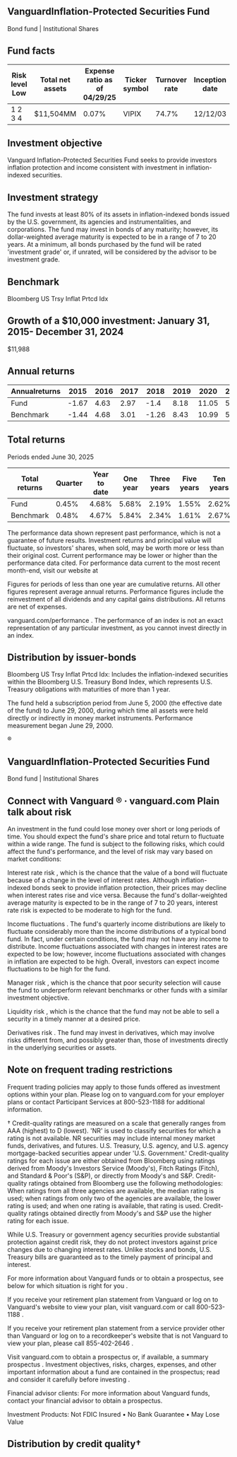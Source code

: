 ## VanguardInflation-Protected Securities Fund

Bond fund | Institutional Shares

## Fund facts

| Risk level Low   | Total net assets   | Expense ratio as of 04/29/25   | Ticker symbol   | Turnover rate   | Inception date   |   Fund number |
|------------------|--------------------|--------------------------------|-----------------|-----------------|------------------|---------------|
| 1 2 3 4          | $11,504MM          | 0.07%                          | VIPIX           | 74.7%           | 12/12/03         |          1190 |

## Investment objective

Vanguard Inflation-Protected Securities Fund seeks to provide investors inflation protection and income consistent with investment in inflation-indexed securities.

## Investment strategy

The fund invests at least 80% of its assets in inflation-indexed bonds issued by the U.S. government, its agencies and instrumentalities, and corporations. The fund may invest in bonds of any maturity; however, its dollar-weighted average maturity is expected to be in a range of 7 to 20 years. At a minimum, all bonds purchased by the fund will be rated 'investment grade' or, if unrated, will be considered by the advisor to be investment grade.

## Benchmark

Bloomberg US Trsy Inflat Prtcd Idx

## Growth of a $10,000 investment:  January 31, 2015-  December 31, 2024

$11,988

<!-- image -->

## Annual returns

<!-- image -->

| Annualreturns   |   2015 |   2016 |   2017 |   2018 |   2019 |   2020 |   2021 |   2022 |   2023 |   2024 |
|-----------------|--------|--------|--------|--------|--------|--------|--------|--------|--------|--------|
| Fund            |  -1.67 |   4.63 |   2.97 |  -1.4  |   8.18 |  11.05 |   5.72 | -11.9  |   3.85 |   1.86 |
| Benchmark       |  -1.44 |   4.68 |   3.01 |  -1.26 |   8.43 |  10.99 |   5.96 | -11.85 |   3.9  |   1.84 |

## Total returns

Periods ended June 30, 2025

| Total returns   | Quarter   | Year to date   | One year   | Three years   | Five years   | Ten years   |
|-----------------|-----------|----------------|------------|---------------|--------------|-------------|
| Fund            | 0.45%     | 4.68%          | 5.68%      | 2.19%         | 1.55%        | 2.62%       |
| Benchmark       | 0.48%     | 4.67%          | 5.84%      | 2.34%         | 1.61%        | 2.67%       |

The performance data shown represent past performance, which is not a guarantee of future results. Investment returns and principal value will fluctuate, so investors' shares, when sold, may be worth more or less than their original cost. Current performance may be lower or higher than the performance data cited. For performance data current to the most recent month-end, visit our website at

Figures for periods of less than one year are cumulative returns. All other figures represent average annual returns. Performance figures include the reinvestment of all dividends and any capital gains distributions. All returns are net of expenses.

vanguard.com/performance  . The performance of an index is not an exact representation of any particular investment, as you cannot invest directly in an index.

## Distribution by issuer-bonds

<!-- image -->

<!-- image -->

<!-- image -->

Bloomberg US Trsy Inflat Prtcd Idx: Includes the inflation-indexed securities within the Bloomberg U.S. Treasury Bond Index, which represents U.S. Treasury obligations with maturities of more than 1 year.

The fund held a subscription period from June 5, 2000 (the effective date of the fund) to June 29, 2000, during which time all assets were held directly or indirectly in money market instruments. Performance measurement began June 29, 2000.

®

<!-- image -->

## VanguardInflation-Protected Securities Fund

Bond fund | Institutional Shares

## Connect with Vanguard   ® ·    vanguard.com Plain talk about risk

An investment in the fund could lose money over short or long periods of time. You should expect the fund's share price and total return to fluctuate within a wide range. The fund is subject to the following risks, which could affect the fund's performance, and the level of risk may vary based on market conditions:

Interest rate risk , which is the chance that the value of a bond will fluctuate because of a change in the level of interest rates. Although inflation-indexed bonds seek to provide inflation protection, their prices may decline when interest rates rise and vice versa. Because the fund's dollar-weighted average maturity is expected to be in the range of 7 to 20 years, interest rate risk is expected to be moderate to high for the fund.

Income fluctuations . The fund's quarterly income distributions are likely to fluctuate considerably more than the income distributions of a typical bond fund. In fact, under certain conditions, the fund may not have any income to distribute. Income fluctuations associated with changes in interest rates are expected to be low; however, income fluctuations associated with changes in inflation are expected to be high. Overall, investors can expect income fluctuations to be high for the fund.

Manager risk , which is the chance that poor security selection will cause the fund to underperform relevant benchmarks or other funds with a similar investment objective.

Liquidity risk , which is the chance that the fund may not be able to sell a security in a timely manner at a desired price.

Derivatives risk . The fund may invest in derivatives, which may involve risks different from, and possibly greater than, those of investments directly in the underlying securities or assets.

## Note on frequent trading restrictions

Frequent trading policies may apply to those funds offered as investment options within your plan. Please log on to   vanguard.com for your employer plans or contact Participant Services at 800-523-1188 for additional information.

† Credit-quality ratings are measured on a scale that generally ranges from AAA (highest) to D (lowest). 'NR' is used to classify securities for which a rating is not available. NR securities may include internal money market funds, derivatives, and futures. U.S. Treasury, U.S. agency, and U.S. agency mortgage-backed securities appear under 'U.S. Government.' Credit-quality ratings for each issue are either obtained from Bloomberg using ratings derived from Moody's Investors Service (Moody's), Fitch Ratings (Fitch), and Standard &amp; Poor's (S&amp;P), or directly from Moody's and S&amp;P. Credit-quality ratings obtained from Bloomberg use the following methodologies: When ratings from all three agencies are available, the median rating is used; when ratings from only two of the agencies are available, the lower rating is used; and when one rating is available, that rating is used. Credit-quality ratings obtained directly from Moody's and S&amp;P use the higher rating for each issue.

While U.S. Treasury or government agency securities provide substantial protection against credit risk, they do not protect investors against price changes due to changing interest rates. Unlike stocks and bonds, U.S. Treasury bills are guaranteed as to the timely payment of principal and interest.

For more information about Vanguard funds or to obtain a prospectus, see below for which situation is right for you .

If you receive your retirement plan statement from Vanguard or log on to Vanguard's website to view your plan, visit vanguard.com or call 800-523-1188 .

If you receive your retirement plan statement from a service provider other than Vanguard or log on to a recordkeeper's website that is not Vanguard to view your plan, please call 855-402-2646 .

Visit vanguard.com to obtain a prospectus or, if available, a summary prospectus . Investment objectives, risks, charges, expenses, and other important information about a fund are contained in the prospectus; read and consider it carefully before investing .

Financial advisor clients: For more information about Vanguard funds, contact your financial advisor to obtain a prospectus.

Investment Products: Not FDIC Insured • No Bank Guarantee • May Lose Value

## Distribution by credit quality†

<!-- image -->

<!-- image -->